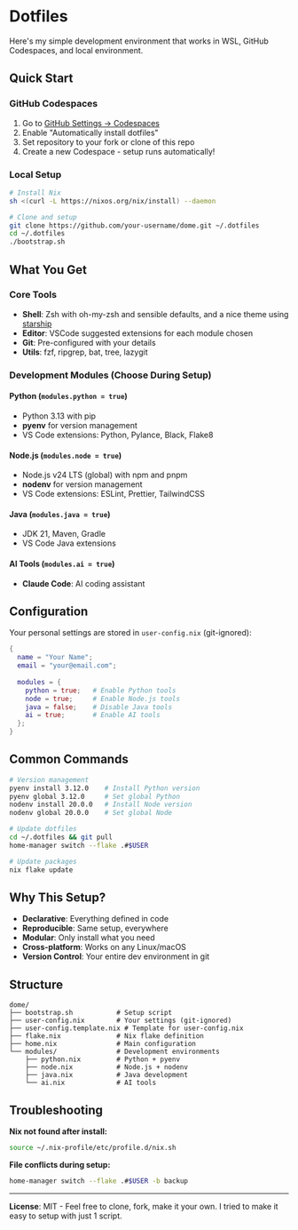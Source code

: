 # Dotfiles

Here's my simple development environment that works in WSL, GitHub Codespaces, and local environment.

## Quick Start

### GitHub Codespaces
1. Go to [GitHub Settings → Codespaces](https://github.com/settings/codespaces)
2. Enable "Automatically install dotfiles" 
3. Set repository to your fork or clone of this repo
4. Create a new Codespace - setup runs automatically!

### Local Setup
```bash
# Install Nix
sh <(curl -L https://nixos.org/nix/install) --daemon

# Clone and setup
git clone https://github.com/your-username/dome.git ~/.dotfiles
cd ~/.dotfiles
./bootstrap.sh
```

## What You Get

### Core Tools
- **Shell**: Zsh with oh-my-zsh and sensible defaults, and a nice theme using [starship](https://github.com/starship/starship)
- **Editor**: VSCode suggested extensions for each module chosen
- **Git**: Pre-configured with your details
- **Utils**: fzf, ripgrep, bat, tree, lazygit

### Development Modules (Choose During Setup)

#### Python (`modules.python = true`)
- Python 3.13 with pip
- **pyenv** for version management
- VS Code extensions: Python, Pylance, Black, Flake8

#### Node.js (`modules.node = true`) 
- Node.js v24 LTS (global) with npm and pnpm
- **nodenv** for version management
- VS Code extensions: ESLint, Prettier, TailwindCSS

#### Java (`modules.java = true`)
- JDK 21, Maven, Gradle
- VS Code Java extensions

#### AI Tools (`modules.ai = true`)
- **Claude Code**: AI coding assistant

## Configuration

Your personal settings are stored in `user-config.nix` (git-ignored):

```nix
{
  name = "Your Name";
  email = "your@email.com";
  
  modules = {
    python = true;   # Enable Python tools
    node = true;     # Enable Node.js tools  
    java = false;    # Disable Java tools
    ai = true;       # Enable AI tools
  };
}
```

## Common Commands

```bash
# Version management
pyenv install 3.12.0    # Install Python version
pyenv global 3.12.0     # Set global Python
nodenv install 20.0.0   # Install Node version  
nodenv global 20.0.0    # Set global Node

# Update dotfiles
cd ~/.dotfiles && git pull
home-manager switch --flake .#$USER

# Update packages
nix flake update
```

## Why This Setup?

- **Declarative**: Everything defined in code
- **Reproducible**: Same setup, everywhere
- **Modular**: Only install what you need
- **Cross-platform**: Works on any Linux/macOS
- **Version Control**: Your entire dev environment in git

## Structure

```
dome/
├── bootstrap.sh           # Setup script
├── user-config.nix        # Your settings (git-ignored)
├── user-config.template.nix # Template for user-config.nix
├── flake.nix              # Nix flake definition
├── home.nix               # Main configuration
└── modules/               # Development environments
    ├── python.nix         # Python + pyenv
    ├── node.nix           # Node.js + nodenv  
    ├── java.nix           # Java development
    └── ai.nix             # AI tools
```

## Troubleshooting

**Nix not found after install:**
```bash
source ~/.nix-profile/etc/profile.d/nix.sh
```

**File conflicts during setup:**
```bash
home-manager switch --flake .#$USER -b backup
```

---

**License**: MIT - Feel free to clone, fork, make it your own. I tried to make it easy to setup with just 1 script.